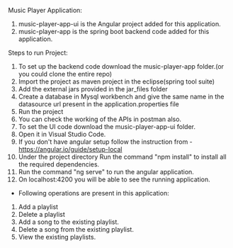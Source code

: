 Music Player Application:
1. music-player-app-ui is the Angular project added for this application.
2. music-player-app is the spring boot backend code added for this application.

Steps to run Project:
1. To set up the backend code download the music-player-app folder.(or you could clone the entire repo)
2. Import the project as maven project in the eclipse(spring tool suite)
3. Add the external jars provided in the jar_files folder
4. Create a database in Mysql workbench and give the same name in the datasource url present in the application.properties file
5. Run the project
6. You can check the working of the APIs in postman also.
7. To set the UI code download the music-player-app-ui folder.
8. Open it in Visual Studio Code.
9. If you don't have angular setup follow the instruction from - https://angular.io/guide/setup-local
10. Under the project directory Run the command "npm install" to install all the required dependencies.
11. Run the command "ng serve" to run the angular application.
12. On localhost:4200 you will be able to see the running application.

- Following operations are present in this application:
1. Add a playlist
2. Delete a playlist
3. Add a song to the existing playlist.
3. Delete a song from the existing playlist.
5. View the existing playlists.
